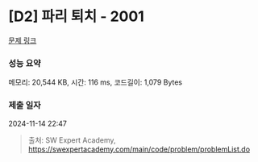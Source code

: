 # [D2] 파리 퇴치 - 2001 

[문제 링크](https://swexpertacademy.com/main/code/problem/problemDetail.do?contestProbId=AV5PzOCKAigDFAUq) 

### 성능 요약

메모리: 20,544 KB, 시간: 116 ms, 코드길이: 1,079 Bytes

### 제출 일자

2024-11-14 22:47



> 출처: SW Expert Academy, https://swexpertacademy.com/main/code/problem/problemList.do